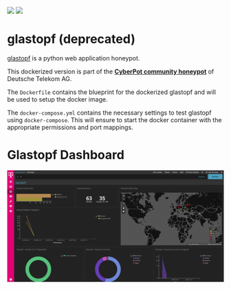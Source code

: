 [![](https://images.microbadger.com/badges/version/ghcr.io/khulnasoft/glastopf:1903.svg)](https://microbadger.com/images/ghcr.io/khulnasoft/glastopf:1903 "Get your own version badge on microbadger.com") [![](https://images.microbadger.com/badges/image/ghcr.io/khulnasoft/glastopf:1903.svg)](https://microbadger.com/images/ghcr.io/khulnasoft/glastopf:1903 "Get your own image badge on microbadger.com")

# glastopf (deprecated)

[glastopf](https://github.com/mushorg/glastopf) is a python web application honeypot.

This dockerized version is part of the **[CyberPot community honeypot](http://khulnasoft.github.io/)** of Deutsche Telekom AG.

The `Dockerfile` contains the blueprint for the dockerized glastopf and will be used to setup the docker image.

The `docker-compose.yml` contains the necessary settings to test glastopf using `docker-compose`. This will ensure to start the docker container with the appropriate permissions and port mappings.  

# Glastopf Dashboard

![Glastopf Dashboard](doc/dashboard.png)

